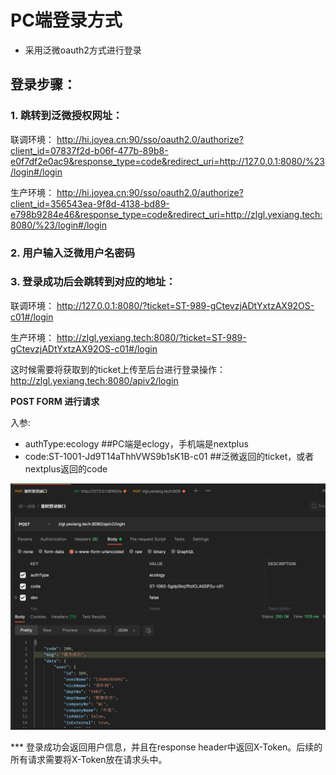# PC端登录方式

* 采用泛微oauth2方式进行登录

## 登录步骤：
### 1. 跳转到泛微授权网址：

联调环境：
http://hi.joyea.cn:90/sso/oauth2.0/authorize?client_id=07837f2d-b06f-477b-89b8-e0f7df2e0ac9&response_type=code&redirect_uri=http://127.0.0.1:8080/%23/login#/login

生产环境：
http://hi.joyea.cn:90/sso/oauth2.0/authorize?client_id=356543ea-9f8d-4138-bd89-e798b9284e46&response_type=code&redirect_uri=http://zlgl.yexiang.tech:8080/%23/login#/login

### 2. 用户输入泛微用户名密码
### 3. 登录成功后会跳转到对应的地址：

联调环境：
http://127.0.0.1:8080/?ticket=ST-989-gCtevzjADtYxtzAX92OS-c01#/login

生产环境：
http://zlgl.yexiang.tech:8080/?ticket=ST-989-gCtevzjADtYxtzAX92OS-c01#/login

这时候需要将获取到的ticket上传至后台进行登录操作：
http://zlgl.yexiang.tech:8080/apiv2/login

**POST FORM 进行请求**

入参:
* authType:ecology   ##PC端是eclogy，手机端是nextplus
* code:ST-1001-Jd9T14aThhVWS9b1sK1B-c01  ##泛微返回的ticket，或者nextplus返回的code

![登录图片](img/img.png)

*** 登录成功会返回用户信息，并且在response header中返回X-Token。后续的所有请求需要将X-Token放在请求头中。

